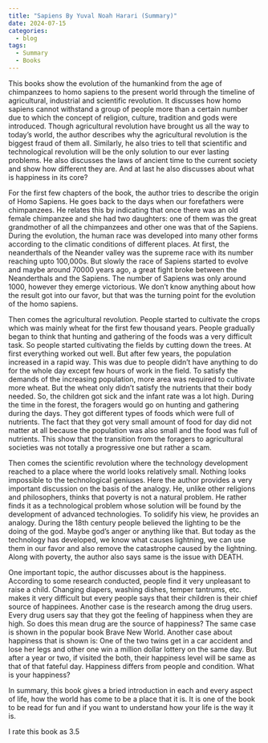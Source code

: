 ```yaml
---
title: "Sapiens By Yuval Noah Harari (Summary)"
date: 2024-07-15
categories:
  - blog
tags:
  - Summary
  - Books
---
```


This books show the evolution of the humankind from the age of chimpanzees to homo sapiens to the present world through the timeline of agricultural,
industrial and scientific revolution. It discusses how homo sapiens cannot withstand a group of people more than a certain number due to which the concept of religion, culture, tradition and gods were introduced. Though agricultural revolution have brought us all the way to today’s world, the author describes why the agricultural revolution is the biggest fraud of them all. Similarly, he also tries to tell that scientific and technological revolution will be the only solution to our ever lasting problems. He also discusses the laws of ancient time to the current society and show how different they are. And at last he also discusses about what is happiness in its core?

For the first few chapters of the book, the author tries to describe the origin of Homo Sapiens. He goes back to the days when our forefathers were chimpanzees. He relates this by indicating that once there was an old female chimpanzee and she had two daughters: one of them was the great grandmother of all the chimpanzees and other one was that of the Sapiens. During the evolution, the human race was developed into many other forms according to the climatic conditions of different places. At first, the neanderthals of the Neander valley was the supreme race with its number reaching upto 100,000s. But slowly the race of Sapiens started to evolve and maybe around 70000 years ago, a great fight broke between the Neanderthals and the Sapiens. The number of Sapiens was only around 1000, however they emerge victorious. We don’t know anything about how the result got into our favor, but that was the turning point for the evolution of the homo sapiens.

Then comes the agricultural revolution. People started to cultivate the crops which was mainly wheat for the first few thousand years. People gradually began to think that hunting and gathering of the foods was a very difficult task. So people started cultivating the fields by cutting down the trees. At first everything worked out well. But after few years, the population increased in a rapid way. This was due to people didn’t have anything to do for the whole day except few hours of work in the field. To satisfy the demands of the increasing population, more area was required to cultivate more wheat. But the wheat only didn’t satisfy the nutrients that their body needed. So, the children got sick and the infant rate was a lot high. During the time in the forest, the foragers would go on hunting and gathering during the days. They got different types of foods which were full of nutrients. The fact that they got very small amount of food for day did not matter at all because the population was also small and the food was full of nutrients. This show that the transition from the foragers to agricultural societies was not totally a progressive one but rather a scam.

Then comes the scientific revolution where the technology development reached to a place where the world looks relatively small. Nothing looks impossible to the technological geniuses. Here the author provides a very important discussion on the basis of the analogy. He, unlike other religions and philosophers, thinks that poverty is not a natural problem. He rather finds it as a technological problem whose solution will be found by the development of advanced technologies. To solidify his view, he provides an analogy. During the 18th century people believed the lighting to be the doing of the god. Maybe god’s anger or anything like that. But today as the technology has developed, we know what causes lightning, we can use them in our favor and also remove the catastrophe caused by the lightning. Along with poverty, the author also says same is the issue with DEATH.

One important topic, the author discusses about is the happiness. According to some research conducted, people find it very unpleasant to raise a child. Changing diapers, washing dishes, temper tantrums, etc. makes it very difficult but every people says that their children is their chief source of happinees. Another case is the research among the drug users. Every drug users say that they got the feeling of happiness when they are high. So does this mean drug are the source of happiness? The same case is shown in the popular book Brave New World. Another case about happiness that is shown is: One of the two twins get in a car accident and lose her legs and other one win a million dollar lottery on the same day. But after a year or two, if visited the both, their happiness level will be same as that of that fateful day. Happiness differs from people and condition. What is your happiness?

In summary, this book gives a bried introduction in each and every aspect of life, how the world has come to be a place that it is. It is one of the book to be read for fun and if you want to understand how your life is the way it is.

I rate this book as 3.5